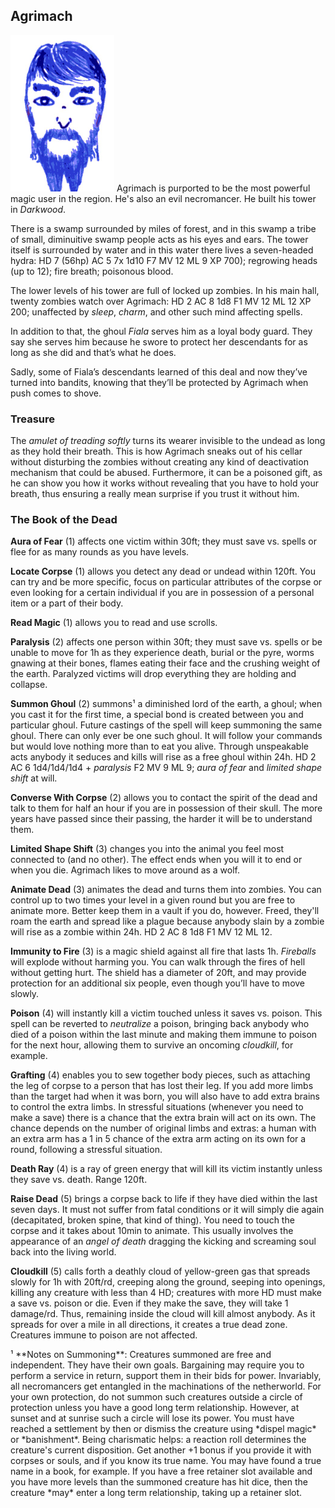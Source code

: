 ## Agrimach

![Agrimach](Agrimach.png)
Agrimach is purported to be the most powerful magic user in the region. He's also an evil necromancer. He built his tower in *Darkwood*.

There is a swamp surrounded by miles of forest, and in this swamp a tribe of small, diminuitive swamp people acts as his eyes and ears. The tower itself is surrounded by water and in this water there lives a seven-headed hydra: HD 7 (56hp) AC 5 7x 1d10 F7 MV 12 ML 9 XP 700); regrowing heads (up to 12); fire breath; poisonous blood.

The lower levels of his tower are full of locked up zombies. In his main hall, twenty zombies watch over Agrimach: HD 2 AC 8 1d8 F1 MV 12 ML 12 XP 200; unaffected by *sleep*,
*charm*, and other such mind affecting spells.

In addition to that, the ghoul *Fiala* serves him as a loyal body guard. They say she serves him because he swore to protect her descendants for as long as she did and that’s what he does.

Sadly, some of Fiala’s descendants learned of this deal and now they’ve turned into bandits, knowing that they’ll be protected by Agrimach when push comes to shove.

### Treasure

The *amulet of treading softly* turns its wearer invisible to the undead as long as they hold their breath. This is how Agrimach sneaks out of his cellar without disturbing the zombies without creating any kind of deactivation mechanism that could be abused. Furthermore, it can be a poisoned gift, as he can show you how it works without revealing that you have to hold your breath, thus ensuring a really mean surprise if you trust it without him.

### The Book of the Dead

**Aura of Fear** (1) affects one victim within 30ft; they must save vs. spells or flee for as many rounds as you have levels.

**Locate Corpse** (1) allows you detect any dead or undead within 120ft. You can try and be more specific, focus on particular attributes of the corpse or even looking for a certain individual if you are in possession of a personal item or a part of their body.

**Read Magic** (1) allows you to read and use scrolls.

**Paralysis** (2) affects one person within 30ft; they must save vs. spells or be unable to move for 1h as they experience death, burial or the pyre, worms gnawing at their bones, flames eating their face and the crushing weight of the earth. Paralyzed victims will drop everything they are holding and collapse.

**Summon Ghoul** (2) summons¹ a diminished lord of the earth, a ghoul; when you cast it for the first time, a special bond is created between you and particular ghoul. Future castings of the spell will keep summoning the same ghoul. There can only ever be one such ghoul.  It will follow your commands but would love nothing more than to eat you alive. Through unspeakable acts anybody it seduces and kills will rise as a free ghoul within 24h. HD 2 AC 6 1d4/1d4/1d4 + *paralysis* F2 MV 9 ML 9; *aura of fear* and *limited shape shift* at will.

**Converse With Corpse** (2) allows you to contact the spirit of the dead and talk to them for half an hour if you are in possession of their skull. The more years have passed since their passing, the harder it will be to understand them.

**Limited Shape Shift** (3) changes you into the animal you feel most connected to (and no other). The effect ends when you will it to end or when you die. Agrimach likes to move around as a wolf.

**Animate Dead** (3) animates the dead and turns them into zombies. You can control up to two times your level in a given round but you are free to animate more. Better keep them in a vault if you do, however. Freed, they'll roam the earth and spread like a plague because anybody slain by a zombie will rise as a zombie within 24h. HD 2 AC 8 1d8 F1 MV 12 ML 12.

**Immunity to Fire** (3) is a magic shield against all fire that lasts 1h. *Fireballs* will explode without harming you. You can walk through the fires of hell without getting hurt. The shield has a diameter of 20ft, and may provide protection for an additional six people, even though you’ll have to move slowly.

**Poison** (4) will instantly kill a victim touched unless it saves vs. poison. This spell can be reverted to *neutralize* a poison, bringing back anybody who died of a poison within the last minute and making them immune to poison for the next hour, allowing them to survive an oncoming *cloudkill*, for example.

**Grafting** (4) enables you to sew together body pieces, such as attaching the leg of corpse to a person that has lost their leg. If you add more limbs than the target had when it was born, you will also have to add extra brains to control the extra limbs. In stressful situations (whenever you need to make a save) there is a chance that the extra brain will act on its own. The chance depends on the number of original limbs and extras: a human with an extra arm has a 1 in 5 chance of the extra arm acting on its own for a round, following a stressful situation.

**Death Ray** (4) is a ray of green energy that will kill its victim instantly unless they save vs. death. Range 120ft.

**Raise Dead** (5) brings a corpse back to life if they have died within the last seven days. It must not suffer from fatal conditions or it will simply die again (decapitated, broken spine, that kind of thing). You need to touch the corpse and it takes about 10min to animate. This usually involves the appearance of an *angel of death* dragging the kicking and screaming soul back into the living world.

**Cloudkill** (5) calls forth a deathly cloud of yellow-green gas that spreads slowly for 1h with 20ft/rd, creeping along the ground, seeping into openings, killing any creature with less than 4 HD; creatures with more HD must make a save vs. poison or die. Even if they make the save, they will take 1 damage/rd. Thus, remaining inside the cloud will kill almost anybody. As it spreads for over a mile in all directions, it creates a true dead zone. Creatures immune to poison are not affected.

<span class="footnotes">
¹ **Notes on Summoning**: Creatures summoned are free and independent. They have their own goals. Bargaining may require you to perform a service in return, support them in their bids for power. Invariably, all necromancers get entangled in the machinations of the netherworld. For your own protection, do not summon such creatures outside a circle of protection unless you have a good long term relationship. However, at sunset and at sunrise such a circle will lose its power. You must have reached a settlement by then or dismiss the creature using *dispel magic* or *banishment*. Being charismatic helps: a reaction roll determines the creature's current disposition. Get another +1 bonus if you provide it with corpses or souls, and if you know its true name. You may have found a true name in a book, for example. If you have a free retainer slot available and you have more levels than the summoned creature has hit dice, then the creature *may* enter a long term relationship, taking up a retainer slot.
</span>
